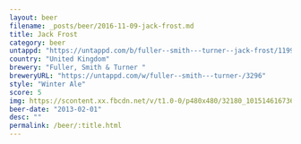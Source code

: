 ```yaml
---
layout: beer
filename: _posts/beer/2016-11-09-jack-frost.md
title: Jack Frost
category: beer
untappd: "https://untappd.com/b/fuller--smith---turner--jack-frost/11995"
country: "United Kingdom"
brewery: "Fuller, Smith & Turner "
breweryURL: "https://untappd.com/w/fuller--smith---turner-/3296"
style: "Winter Ale"
score: 5
img: https://scontent.xx.fbcdn.net/v/t1.0-0/p480x480/32180_10151461673683745_1033363252_n.jpg?oh=01056a8f924dc869f4b16930c0f4720d&oe=5906F171
beer-date: "2013-02-01"
desc: ""
permalink: /beer/:title.html
---
```

